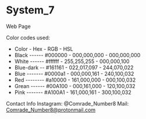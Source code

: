 # System_7
Web Page

Color codes used:
  - Color       - Hex     - RGB         - HSL
 - Black ------ #000000 - 000,000,000 - 000,000,000
 - White ------ #ffffff - 255,255,255 - 000,000,100
 - Blue-dark -- #161161 - 022,017,097 - 244,070,022
 - Blue ------- #0000a1 - 000,000,161 - 240,100,032
 - Red -------- #a10000 - 161,000,000 - 000,100,032
 - Grean ------ #00A100 - 000,161,000 - 120,100,032
 - Pink ------- #A100A1 - 161,000,161 - 300,100,032
 
  Contact Info
 Instagram: @Comrade_Number8
 Mail: Comrade_Number8@protonmail.com
